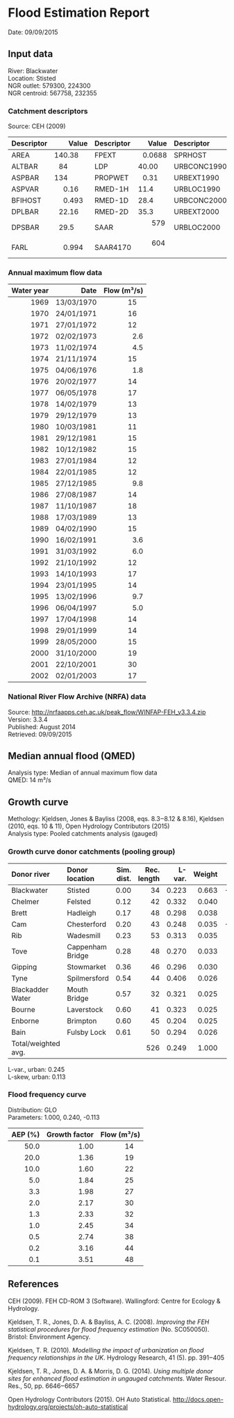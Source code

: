 # Flood Estimation Report

Date:          09/09/2015

## Input data

River:         Blackwater  
Location:      Stisted  
NGR outlet:    579300, 224300    
NGR centroid:  567758, 232355  

### Catchment descriptors

Source:        CEH (2009)

Descriptor   |      Value | Descriptor  |      Value | Descriptor  |      Value 
:------------|-----------:|:------------|-----------:|:------------|----------:
AREA         |   140.38   | FPEXT       |     0.0688 | SPRHOST     |    39.11  
ALTBAR       |    84      | LDP         |    40.00   | URBCONC1990 |     0.573 
ASPBAR       |   134      | PROPWET     |     0.31   | URBEXT1990  |     0.0217
ASPVAR       |     0.16   | RMED-1H     |    11.4    | URBLOC1990  |     0.639 
BFIHOST      |     0.493  | RMED-1D     |    28.4    | URBCONC2000 |     0.765 
DPLBAR       |    22.16   | RMED-2D     |    35.3    | URBEXT2000  |     0.0255
DPSBAR       |    29.5    | SAAR        |   579      | URBLOC2000  |     0.551 
FARL         |     0.994  | SAAR4170    |   604      |             |           

### Annual maximum flow data

  Water year |       Date |  Flow (m³/s)
------------:|-----------:|------------:
        1969 | 13/03/1970 |         15  
        1970 | 24/01/1971 |         16  
        1971 | 27/01/1972 |         12  
        1972 | 02/02/1973 |          2.6
        1973 | 11/02/1974 |          4.5
        1974 | 21/11/1974 |         15  
        1975 | 04/06/1976 |          1.8
        1976 | 20/02/1977 |         14  
        1977 | 06/05/1978 |         17  
        1978 | 14/02/1979 |         13  
        1979 | 29/12/1979 |         13  
        1980 | 10/03/1981 |         11  
        1981 | 29/12/1981 |         15  
        1982 | 10/12/1982 |         15  
        1983 | 27/01/1984 |         12  
        1984 | 22/01/1985 |         12  
        1985 | 27/12/1985 |          9.8
        1986 | 27/08/1987 |         14  
        1987 | 11/10/1987 |         18  
        1988 | 17/03/1989 |         13  
        1989 | 04/02/1990 |         15  
        1990 | 16/02/1991 |          3.6
        1991 | 31/03/1992 |          6.0
        1992 | 21/10/1992 |         12  
        1993 | 14/10/1993 |         17  
        1994 | 23/01/1995 |         14  
        1995 | 13/02/1996 |          9.7
        1996 | 06/04/1997 |          5.0
        1997 | 17/04/1998 |         14  
        1998 | 29/01/1999 |         14  
        1999 | 28/05/2000 |         15  
        2000 | 31/10/2000 |         19  
        2001 | 22/10/2001 |         30  
        2002 | 02/01/2003 |         17  

### National River Flow Archive (NRFA) data

Source:        http://nrfaapps.ceh.ac.uk/peak_flow/WINFAP-FEH_v3.3.4.zip  
Version:       3.3.4  
Published:     August 2014  
Retrieved:     09/09/2015

## Median annual flood (QMED)

Analysis type: Median of annual maximum flow data  
QMED:          14 m³/s

## Growth curve

Methology:     Kjeldsen, Jones & Bayliss (2008, eqs. 8.3‒8.12 & 8.16), Kjeldsen (2010, eqs. 10 & 11), Open Hydrology 
               Contributors (2015)  
Analysis type: Pooled catchments analysis (gauged)

### Growth curve donor catchments (pooling group)

Donor river         | Donor location                 | Sim. dist. | Rec. length | L-var. | Weight | L-skew | Weight
:-------------------|:-------------------------------|-----------:|------------:|-------:|-------:|-------:|------:
Blackwater          | Stisted                        |       0.00 |          34 |  0.223 |  0.663 | -0.091 |  0.188
Chelmer             | Felsted                        |       0.12 |          42 |  0.332 |  0.040 |  0.216 |  0.105
Brett               | Hadleigh                       |       0.17 |          48 |  0.298 |  0.038 |  0.153 |  0.094
Cam                 | Chesterford                    |       0.20 |          43 |  0.248 |  0.035 | -0.108 |  0.084
Rib                 | Wadesmill                      |       0.23 |          53 |  0.313 |  0.035 |  0.163 |  0.085
Tove                | Cappenham Bridge               |       0.28 |          48 |  0.270 |  0.033 |  0.183 |  0.076
Gipping             | Stowmarket                     |       0.36 |          46 |  0.296 |  0.030 |  0.108 |  0.069
Tyne                | Spilmersford                   |       0.54 |          44 |  0.406 |  0.026 |  0.245 |  0.061
Blackadder Water    | Mouth Bridge                   |       0.57 |          32 |  0.321 |  0.025 |  0.268 |  0.055
Bourne              | Laverstock                     |       0.60 |          41 |  0.323 |  0.025 |  0.302 |  0.059
Enborne             | Brimpton                       |       0.60 |          45 |  0.204 |  0.025 |  0.148 |  0.061
Bain                | Fulsby Lock                    |       0.61 |          50 |  0.294 |  0.026 |  0.087 |  0.062
Total/weighted avg. |                                |            |         526 |  0.249 |  1.000 |  0.108 |  1.000

L-var., urban: 0.245  
L-skew, urban: 0.113

### Flood frequency curve

Distribution:  GLO  
Parameters:    1.000, 0.240, -0.113  

AEP (%) | Growth factor | Flow (m³/s)
-------:|--------------:|-----------:
   50.0 |          1.00 |        14  
   20.0 |          1.36 |        19  
   10.0 |          1.60 |        22  
    5.0 |          1.84 |        25  
    3.3 |          1.98 |        27  
    2.0 |          2.17 |        30  
    1.3 |          2.33 |        32  
    1.0 |          2.45 |        34  
    0.5 |          2.74 |        38  
    0.2 |          3.16 |        44  
    0.1 |          3.51 |        48  

## References

CEH (2009). FEH CD-ROM 3 (Software). Wallingford: Centre for Ecology & Hydrology.

Kjeldsen, T. R., Jones, D. A. & Bayliss, A. C. (2008). *Improving the FEH statistical procedures for flood frequency 
estimation* (No. SC050050). Bristol: Environment Agency.

Kjeldsen, T. R. (2010). *Modelling the impact of urbanization on flood frequency relationships in the UK*. Hydrology 
Research, 41 (5). pp. 391‒405

Kjeldsen, T. R., Jones, D. A. & Morris, D. G. (2014). *Using multiple donor sites for enhanced flood estimation in 
ungauged catchments*. Water Resour. Res., 50, pp. 6646‒6657

Open Hydrology Contributors (2015). OH Auto Statistical. http://docs.open-hydrology.org/projects/oh-auto-statistical